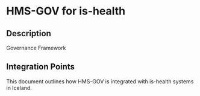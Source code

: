 # HMS-GOV for is-health

## Description

Governance Framework

## Integration Points

This document outlines how HMS-GOV is integrated with is-health systems in Iceland.
